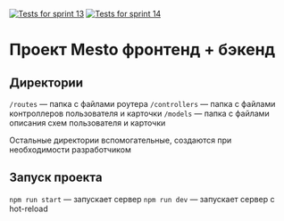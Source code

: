 [![Tests for sprint 13](https://github.com/oozodozo/express-mesto-gha/actions/workflows/tests-13-sprint.yml/badge.svg)](https://github.com/oozodozo/express-mesto-gha/actions/workflows/tests-13-sprint.yml) 
[![Tests for sprint 14](https://github.com/oozodozo/express-mesto-gha/actions/workflows/tests-14-sprint.yml/badge.svg)](https://github.com/oozodozo/express-mesto-gha/actions/workflows/tests-14-sprint.yml)
# Проект Mesto фронтенд + бэкенд





## Директории

`/routes` — папка с файлами роутера
`/controllers` — папка с файлами контроллеров пользователя и карточки
`/models` — папка с файлами описания схем пользователя и карточки

Остальные директории вспомогательные, создаются при необходимости разработчиком

## Запуск проекта

`npm run start` — запускает сервер
`npm run dev` — запускает сервер с hot-reload
